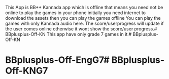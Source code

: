 This App is BB++ Kannada app which is offline that means you need not be online to play the games in your phone initially you need internet to download the assets then you can play the games offline
You can play the games with only Kannada audio here.
The score/userprogress will update if the user comes online otherwise it wont show the score/user progress.# BBplusplus-Off-KN
This app have only grade 7 games in it.# BBplusplus-Off-KN
# BBplusplus-Off-EngG7# BBplusplus-Off-KNG7
